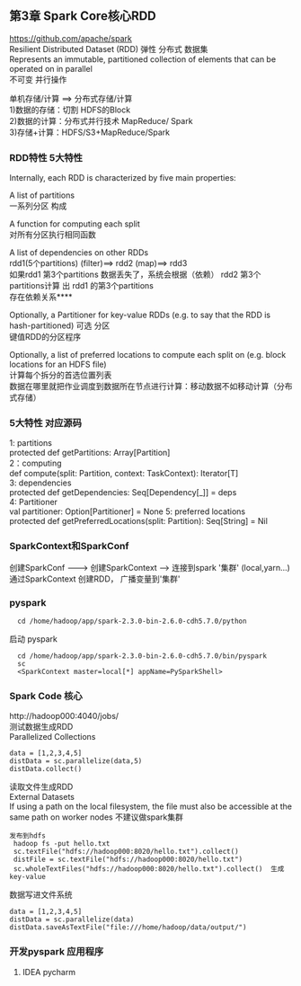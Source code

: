 ## 第3章 Spark Core核心RDD 
https://github.com/apache/spark  
Resilient Distributed Dataset (RDD)  弹性 分布式 数据集    
Represents an immutable, partitioned collection of elements that can be operated on in parallel    
不可变 并行操作  

单机存储/计算  ==> 分布式存储/计算  
1)数据的存储：切割  HDFS的Block  
2)数据的计算：分布式并行技术  MapReduce/ Spark  
3)存储+计算：HDFS/S3+MapReduce/Spark  

### RDD特性 5大特性  
Internally, each RDD is characterized by five main properties:  
 
A list of partitions    
一系列分区 构成  

A function for computing each split  
对所有分区执行相同函数  

A list of dependencies on other RDDs  
rdd1(5个partitions) (filter)==> rdd2 (map)==> rdd3  
如果rdd1 第3个partitions 数据丢失了，系统会根据（依赖） rdd2 第3个partitions计算 出 rdd1 的第3个partitions  
存在依赖关系****  

Optionally, a Partitioner for key-value RDDs (e.g. to say that the RDD is hash-partitioned) 可选 分区  
键值RDD的分区程序  

Optionally, a list of preferred locations to compute each split on (e.g. block locations for an HDFS file)  
计算每个拆分的首选位置列表  
数据在哪里就把作业调度到数据所在节点进行计算：移动数据不如移动计算（分布式存储）  


### 5大特性  对应源码  

1: partitions   
protected def getPartitions: Array[Partition]  
2：computing      
def compute(split: Partition, context: TaskContext): Iterator[T]  
3: dependencies   
protected def getDependencies: Seq[Dependency[_]] = deps  
4:  Partitioner  
val partitioner: Option[Partitioner] = None
5: preferred locations  
protected def getPreferredLocations(split: Partition): Seq[String] = Nil  


### SparkContext和SparkConf
创建SparkConf ---> 创建SparkContext --> 连接到spark '集群' (local,yarn...)  
通过SparkContext 创建RDD， 广播变量到'集群'  

### pyspark  
```shell
  cd /home/hadoop/app/spark-2.3.0-bin-2.6.0-cdh5.7.0/python  
```

启动 pyspark  
```shell
  cd /home/hadoop/app/spark-2.3.0-bin-2.6.0-cdh5.7.0/bin/pyspark  
  sc 
  <SparkContext master=local[*] appName=PySparkShell>
```  

### Spark Code 核心
http://hadoop000:4040/jobs/  
测试数据生成RDD    
Parallelized Collections  
```shell
data = [1,2,3,4,5]
distData = sc.parallelize(data,5)
distData.collect()  
```

读取文件生成RDD    
External Datasets  
If using a path on the local filesystem, the file must also be accessible at the same path on worker nodes  不建议做spark集群
```shell
发布到hdfs
 hadoop fs -put hello.txt
 sc.textFile("hdfs://hadoop000:8020/hello.txt").collect()
 distFile = sc.textFile("hdfs://hadoop000:8020/hello.txt")
 sc.wholeTextFiles("hdfs://hadoop000:8020/hello.txt").collect()  生成key-value

```
数据写进文件系统
```shell
data = [1,2,3,4,5]
distData = sc.parallelize(data)
distData.saveAsTextFile("file:///home/hadoop/data/output/")
```

### 开发pyspark 应用程序
1) IDEA pycharm




 